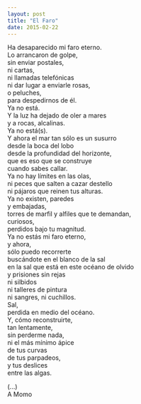 ```yaml
---
layout: post
title: "El Faro"
date: 2015-02-22
---
```


Ha desaparecido mi faro eterno.  
Lo arrancaron de golpe,  
sin enviar postales,  
ni cartas,  
ni llamadas telefónicas  
ni dar lugar a enviarle rosas,  
o peluches,  
para despedirnos de él.  
Ya no está.  
Y la luz ha dejado de oler a mares  
y a rocas, alcalinas.  
Ya no está(s).  
Y ahora el mar tan sólo es un susurro  
desde la boca del lobo  
desde la profundidad del horizonte,  
que es eso que se construye  
cuando sabes callar.  
Ya no hay límites en las olas,  
ni peces que salten a cazar destello  
ni pájaros que reinen tus alturas.  
Ya no existen, paredes  
y embajadas,  
torres de marfil y alfiles que te demandan,  
curiosos,  
perdidos bajo tu magnitud.  
Ya no estás mi faro eterno,  
y ahora,  
sólo puedo recorrerte  
buscándote en el blanco de la sal  
en la sal que está en este océano de olvido  
y prisiones sin rejas  
ni silbidos  
ni talleres de pintura  
ni sangres, ni cuchillos.  
Sal,  
perdida en medio del océano.  
Y, cómo reconstruirte,  
tan lentamente,  
sin perderme nada,  
ni el más mínimo ápice  
de tus curvas  
de tus parpadeos,  
y tus deslices  
entre las algas.  

(...)  
A Momo
